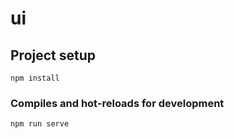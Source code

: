 # ui

## Project setup
```
npm install
```

### Compiles and hot-reloads for development
```
npm run serve
```
